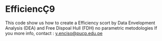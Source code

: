 # EfficiencÇ9 
This code show us how to create a Efficiency scort by Data Envelopment Analysis (DEA) and Free Dispoal Hull (FDH) no parametric metodologies
If you more info, contact : y.enciso@pucp.edu.pe 
